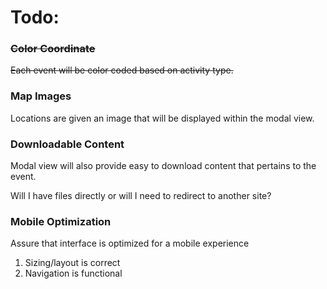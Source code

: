 # Todo:

### ~~Color Coordinate~~
~~Each event will be color coded based on activity type.~~

### Map Images
Locations are given an image that will be displayed within the modal view.

### Downloadable Content
Modal view will also provide easy to download content that pertains to the event.

Will I have files directly or will I need to redirect to another site?

### Mobile Optimization

Assure that interface is optimized for a mobile experience
1. Sizing/layout is correct
2. Navigation is functional
